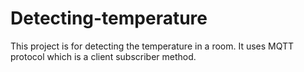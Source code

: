 # Detecting-temperature
This project is for detecting the temperature in a room. It uses MQTT protocol which is a client subscriber method.
